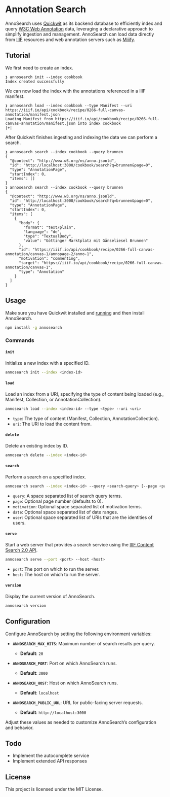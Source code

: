 
# Annotation Search

AnnoSearch uses [Quickwit](https://quickwit.io) as its backend database to efficiently index and query [W3C Web Annotation](https://www.w3.org/TR/annotation-model/) data, leveraging a declarative approach to simplify ingestion and management. AnnoSearch can load data directly from [IIIF](https://iiif.io/) resources and web annotation servers such as [Miiify](https://github.com/nationalarchives/miiify).

## Tutorial

We first need to create an index.
```
❯ annosearch init --index cookbook
Index created successfully
```
We can now load the index with the annotations referenced in a IIIF manifest.
```
❯ annosearch load --index cookbook --type Manifest --uri https://iiif.io/api/cookbook/recipe/0266-full-canvas-annotation/manifest.json
Loading Manifest from https://iiif.io/api/cookbook/recipe/0266-full-canvas-annotation/manifest.json into index cookbook
|+|
```
After Quickwit finishes ingesting and indexing the data we can perform a search.
```
❯ annosearch search --index cookbook --query brunnen
{
  "@context": "http://www.w3.org/ns/anno.jsonld",
  "id": "http://localhost:3000/cookbook/search?q=brunnen&page=0",
  "type": "AnnotationPage",
  "startIndex": 0,
  "items": []
}
❯ annosearch search --index cookbook --query brunnen
{
  "@context": "http://www.w3.org/ns/anno.jsonld",
  "id": "http://localhost:3000/cookbook/search?q=brunnen&page=0",
  "type": "AnnotationPage",
  "startIndex": 0,
  "items": [
    {
      "body": {
        "format": "text/plain",
        "language": "de",
        "type": "TextualBody",
        "value": "Göttinger Marktplatz mit Gänseliesel Brunnen"
      },
      "id": "https://iiif.io/api/cookbook/recipe/0266-full-canvas-annotation/canvas-1/annopage-2/anno-1",
      "motivation": "commenting",
      "target": "https://iiif.io/api/cookbook/recipe/0266-full-canvas-annotation/canvas-1",
      "type": "Annotation"
    }
  ]
}
```

## Usage

Make sure you have Quickwit installed and [running](https://quickwit.io/docs/get-started/quickstart) and then install AnnoSearch.

```bash
npm install -g annosearch
```

### Commands

#### `init`

Initialize a new index with a specified ID.

```bash
annosearch init --index <index-id>
```

#### `load`

Load an index from a URI, specifying the type of content being loaded (e.g., Manifest, Collection, or AnnotationCollection).

```bash
annosearch load --index <index-id> --type <type> --uri <uri>
```

- `type`: The type of content (Manifest, Collection, AnnotationCollection).
- `uri`: The URI to load the content from.

#### `delete`

Delete an existing index by ID.

```bash
annosearch delete --index <index-id>
```

#### `search`

Perform a search on a specified index.

```bash
annosearch search --index <index-id> --query <search-query> [--page <page-number>] [--motivation <motivation>] [--date <date-ranges>] [--user <users>]
```

- `query`: A space separated list of search query terms.
- `page`: Optional page number (defaults to 0).
- `motivation`: Optional space separated list of motivation terms.
- `date`: Optional space separated list of date ranges.
- `user`: Optional space separated list of URIs that are the identities of users. 

#### `serve`

Start a web server that provides a search service using the [IIIF Content Search 2.0 API](https://iiif.io/api/search/2.0/).

```bash
annosearch serve --port <port> --host <host>
```

- `port`: The port on which to run the server.
- `host`: The host on which to run the server.

#### `version`

Display the current version of AnnoSearch.

```bash
annosearch version
```


## Configuration

Configure AnnoSearch by setting the following environment variables:

- **`ANNOSEARCH_MAX_HITS`**: Maximum number of search results per query.
  - **Default**: `20`
  
- **`ANNOSEARCH_PORT`**: Port on which AnnoSearch runs.
  - **Default**: `3000`

- **`ANNOSEARCH_HOST`**: Host on which AnnoSearch runs.
  - **Default**: `localhost`

- **`ANNOSEARCH_PUBLIC_URL`**: URL for public-facing server requests.
  - **Default**: `http://localhost:3000`

Adjust these values as needed to customize AnnoSearch’s configuration and behavior.

## Todo

- Implement the autocomplete service
- Implement extended API responses


## License

This project is licensed under the MIT License.


